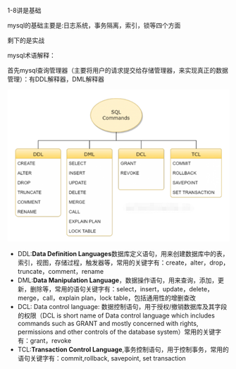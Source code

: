 1-8讲是基础

mysql的基础主要是:日志系统，事务隔离，索引，锁等四个方面

剩下的是实战

mysql术语解释：

首先mysql查询管理器（主要将用户的请求提交给存储管理器，来实现真正的数据管理）：有DDL解释器，DML解释器

![image-20200622142553489](%E6%9E%81%E5%AE%A2%E6%97%B6%E9%97%B4mysql45%E8%AE%B2.assets/image-20200622142553489.png)

- DDL:**Data Definition Languages**数据库定义语句，用来创建数据库中的表，索引，视图，存储过程，触发器等，常用的关键字有：create，alter，drop，truncate，comment，rename
- DML:**Data Manipulation Language**，数据操作语句，用来查询，添加，更新，删除等，常用的语句关键字有：select，insert，update，delete，merge，call，explain plan，lock table，包括通用性的增删查改
- DCL: Data control language: 数据控制语句，用于授权/撤销数据库及其字段的权限（DCL is short name of Data control language which includes commands such as GRANT and mostly concerned with rights, permissions and other controls of the database system）常用的关键字有：grant，revoke
- TCL:**Transaction Control Language**,事务控制语句，用于控制事务，常用的语句关键字有：commit,rollback, savepoint, set transaction